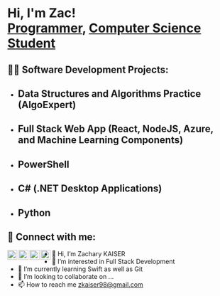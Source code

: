 <h1>Hi, I'm Zac! <br/><a href="https://github.com/zkaiser98">Programmer</a>, <a href="https://www.linkedin.com/in/Zachary-F-Kaiser/">Computer Science Student</a>

<h2>👨‍💻 Software Development Projects:</h2>

- <b>Data Structures and Algorithms Practice (AlgoExpert)</b>
  - 
- <b>Full Stack Web App (React, NodeJS, Azure, and Machine Learning Components)</b>
  - 
- <b>PowerShell</b>
  - 
- <b>C# (.NET Desktop Applications)</b>
  - 
- <b>Python</b>
  - 


<h2> 🤳 Connect with me:</h2>

[<img align="left" alt="ZacKaiser | YouTube" width="22px" src="https://cdn.jsdelivr.net/npm/simple-icons@v3/icons/youtube.svg" />][youtube]
[<img align="left" alt="ZacKaiser | Twitter" width="22px" src="https://cdn.jsdelivr.net/npm/simple-icons@v3/icons/twitter.svg" />][twitter]
[<img align="left" alt="ZacKaiser | LinkedIn" width="22px" src="https://cdn.jsdelivr.net/npm/simple-icons@v3/icons/linkedin.svg" />][linkedin]
[<img align="left" alt="ZacKaiser | Instagram" width="22px" src="https://cdn.jsdelivr.net/npm/simple-icons@v3/icons/instagram.svg" />][instagram]

[twitter]: https://twitter.com/Kaiser_Zac
[youtube]: https://www.youtube.com/channel/UCmh32W1oVauN84f4jCGRQFA
[instagram]: https://www.instagram.com/kaiser_roll98/
[linkedin]: https://www.linkedin.com/in/zachary-f-kaiser/

- 👋 Hi, I’m Zachary KAISER
- 👀 I’m interested in Full Stack Development
- 🌱 I’m currently learning Swift as well as Git
- 💞️ I’m looking to collaborate on ...
- 📫 How to reach me zkaiser98@gmail.com
